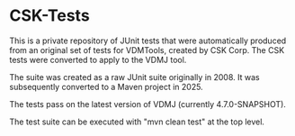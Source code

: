 # CSK-Tests

This is a private repository of JUnit tests that were automatically produced from an original set of tests for VDMTools, created by CSK Corp. The CSK tests were converted to apply to the VDMJ tool.

The suite was created as a raw JUnit suite originally in 2008. It was subsequently converted to a Maven project in 2025.

The tests pass on the latest version of VDMJ (currently 4.7.0-SNAPSHOT).

The test suite can be executed with "mvn clean test" at the top level.
